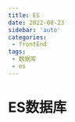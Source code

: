 ```yaml
---
title: ES
date: 2022-08-23
sidebar: 'auto'
categories:
 - frontEnd
tags:
 - 数据库
 - es
---
```


# ES数据库


